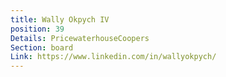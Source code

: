 ```yaml
---
title: Wally Okpych IV
position: 39
Details: PricewaterhouseCoopers
Section: board
Link: https://www.linkedin.com/in/wallyokpych/
---
```


